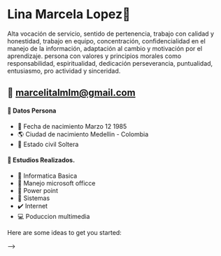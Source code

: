 # Lina Marcela Lopez👋
Alta vocación de servicio, sentido de pertenencia, trabajo con calidad y honestidad, trabajo en equipo, concentración, confidencialidad en el manejo de la información, adaptación al cambio y motivación por el aprendizaje. persona con valores y principios morales como responsabilidad, espiritualidad, dedicación perseverancia, puntualidad,                                              entusiasmo, pro actividad y sinceridad.

## :email: marcelitalmlm@gmail.com

#### :information_desk_person: Datos Persona


- :baby: Fecha de nacimiento           Marzo 12 1985
- :earth_americas: Ciudad de nacimiento   Medellin - Colombia                   
- :woman: Estado civil  Soltera


#### :scroll: Estudios Realizados.


- :floppy_disk: Informatica Basica
- :date:  Manejo microsoft officce
- :ledger:  Power point    
- :file_folder: Sistemas
- :heavy_check_mark: Internet
- :computer: Poduccion multimedia







Here are some ideas to get you started:

-->


